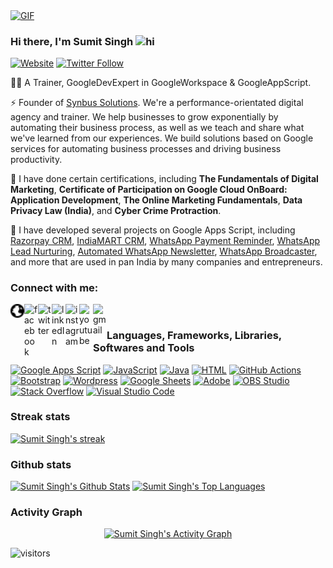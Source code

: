 [<img align="center" alt="GIF" src="https://scontent.fdel20-1.fna.fbcdn.net/v/t1.6435-9/174703800_4083895121676151_1278374905106550779_n.jpg?_nc_cat=104&ccb=1-5&_nc_sid=e3f864&_nc_ohc=y82P2hLqkscAX9SXi3X&_nc_ht=scontent.fdel20-1.fna&oh=5311ef9b33189d3cb9690e1c8fbe4b82&oe=619688DA"/>](https://synbussolutions.com)

### Hi there, I'm Sumit Singh <img src="https://user-images.githubusercontent.com/1303154/88677602-1635ba80-d120-11ea-84d8-d263ba5fc3c0.gif" width="28px" alt="hi">

[![Website](https://img.shields.io/website?label=synbussolutions.com&style=for-the-badge&url=https%3A%2F%2Fsynbussolutions.com)](https://synbussolutions.com)
[![Twitter Follow](https://img.shields.io/twitter/follow/singhsumi01?color=1DA1F2&logo=twitter&style=for-the-badge)](https://twitter.com/intent/follow?original_referer=https%3A%2F%2Fgithub.com%2Fsinghsumi01&screen_name=singhsumi01)

👨‍💻 A Trainer, GoogleDevExpert in GoogleWorkspace & GoogleAppScript.

⚡ Founder of [Synbus Solutions](https://synbussolutions.com/). We're a performance-orientated digital agency and trainer. We help businesses to grow exponentially by automating their business process, as well as we teach and share what we've learned from our experiences. We build solutions based on Google services for automating business processes and driving business productivity.

🎉 I have done certain certifications, including **The Fundamentals of Digital Marketing**, **Certificate of Participation on Google Cloud OnBoard: Application Development**, **The Online Marketing Fundamentals**, **Data Privacy Law (India)**, and **Cyber Crime Protraction**.

🌱 I have developed several projects on Google Apps Script, including [Razorpay CRM](https://synbussolutions.com/razorpay-crm/), [IndiaMART CRM](https://synbussolutions.com/indiamart-crm/), [WhatsApp Payment Reminder](https://synbussolutions.com/whatsapp-payment-reminder/), [WhatsApp Lead Nurturing](https://synbussolutions.com/whatsapp-lead-nurturing/), [Automated WhatsApp Newsletter](https://synbussolutions.com/automated-whatsapp-newsletter/), [WhatsApp Broadcaster](https://synbussolutions.com/whatsapp-broadcaster/), and more that are used in pan India by many companies and entrepreneurs.

### Connect with me:

[<img align="left" alt="website" width="22px" src="https://raw.githubusercontent.com/iconic/open-iconic/master/svg/globe.svg" />](https://synbussolutions.com/)
[<img align="left" alt="facebook" width="22px" src="https://cdn.jsdelivr.net/npm/simple-icons@v3/icons/facebook.svg" />](https://www.facebook.com/synbussolutions/)
[<img align="left" alt="twitter" width="22px" src="https://cdn.jsdelivr.net/npm/simple-icons@v3/icons/twitter.svg" />](https://twitter.com/singhsumi01)
[<img align="left" alt="linkedIn" width="22px" src="https://cdn.jsdelivr.net/npm/simple-icons@v3/icons/linkedin.svg" />](https://www.linkedin.com/in/singhsumi01/)
[<img align="left" alt="instagram" width="22px" src="https://cdn.jsdelivr.net/npm/simple-icons@v3/icons/instagram.svg" />](https://www.instagram.com/singhsumi01/)
[<img align="left" alt="youtube" width="22px" src="https://cdn.jsdelivr.net/npm/simple-icons@v3/icons/youtube.svg" />](https://www.youtube.com/channel/UCwzu-FNZZRPJKIidaIuuStQ)
[<img align="left" alt="gmail" width="22px" src="https://cdn.jsdelivr.net/npm/simple-icons@3.13.0/icons/gmail.svg" />](mailto:sumit@synbussolutions.com)<br>

### Languages, Frameworks, Libraries, Softwares and Tools

<p>
  <a href="https://github.com/search?q=user%3ADenverCoder1+language%3Ags"><img alt="Google Apps Script" src="https://custom-icon-badges.herokuapp.com/badge/Google%20Apps%20Script-02569B.svg?logo=color-swatch&logoColor=white"></a>
  <a href="https://github.com/search?q=user%3ADenverCoder1+language%3Ajavascript"><img alt="JavaScript" src="https://img.shields.io/badge/JavaScript-F7DF1E.svg?logo=javascript&logoColor=black"></a>
  <a href="https://github.com/search?q=user%3ADenverCoder1+language%3Ajava"><img alt="Java" src="https://img.shields.io/badge/Java-007396.svg?logo=java&logoColor=white"></a>
    <a href="https://github.com/search?q=user%3ADenverCoder1+language%3Ahtml"><img alt="HTML" src="https://img.shields.io/badge/HTML-E34F26.svg?logo=html5&logoColor=white"></a>
  <a href="#"><img alt="GitHub Actions" src="https://img.shields.io/badge/GitHub%20Actions-2671E5.svg?logo=github%20actions&logoColor=white"></a>
  <a href="#"><img alt="Bootstrap" src="https://img.shields.io/badge/Bootstrap-7952B3.svg?logo=bootstrap&logoColor=white"></a>
  <a href="#"><img alt="Wordpress" src="https://img.shields.io/badge/Wordpress-21759B?logo=wordpress&logoColor=white"></a>  
  <a href="#"><img alt="Google Sheets" src="https://img.shields.io/badge/Google%20Sheets-34A853.svg?logo=google%20sheets&logoColor=white"></a>
  <a href="#"><img alt="Adobe" src="https://img.shields.io/badge/Adobe-FF0000.svg?logo=adobe&logoColor=white"></a>
  <a href="#"><img alt="OBS Studio" src="https://img.shields.io/badge/-OBS%20Studio-302E31?logo=obs-studio&logoColor=white"></a>
  <a href="#"><img alt="Stack Overflow" src="https://img.shields.io/badge/-Stack%20Overflow-FE7A16?logo=stack-overflow&logoColor=white"></a>
  <a href="#"><img alt="Visual Studio Code" src="https://img.shields.io/badge/Visual%20Studio%20Code-0078d7.svg?logo=visual-studio-code&logoColor=white"></a>  
</p>

### Streak stats

<a href="https://github.com/singhsumi01/"><img alt="Sumit Singh's streak" src="https://github-readme-streak-stats.herokuapp.com/?user=singhsumi01&hide_border=false&stroke=0000"/></a>

### Github stats

<a href="https://github.com/singhsumi01/"><img alt="Sumit Singh's Github Stats" src="https://github-readme-stats.vercel.app/api?username=singhsumi01&show_icons=true&count_private=true&hide_border=false" /></a>
<a href="https://github.com/singhsumi01/"><img alt="Sumit Singh's Top Languages" src="https://github-readme-stats.vercel.app/api/top-langs/?username=singhsumi01&langs_count=8&count_private=true&layout=compact&hide_border=false" /></a>

### Activity Graph

<p align="center"><a href="https://github.com/singhsumi01/github-readme-activity-graph"><img alt="Sumit Singh's Activity Graph" src="https://activity-graph.herokuapp.com/graph?username=singhsumi01&bg_color=1F222E&color=F8D866&line=F85D7F&point=FFFFFF&hide_border=true" /></a></p>

![visitors](https://visitor-badge.glitch.me/badge?page_id=singhsumi01.singhsumi01) 
  
